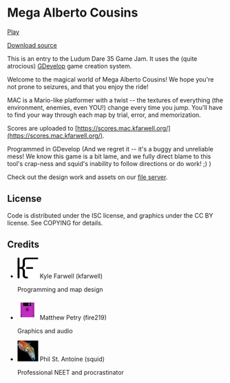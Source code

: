 Mega Alberto Cousins
====================
<a href="game/index.html" class="btn-large waves-effect waves-light black"><i class="mdi mdi-gamepad-variant left"></i>Play</a>

<a href="source.tar.gz" class="btn waves-effect waves-light black"><i class="mdi mdi-code-tags left"></i>Download source</a>

This is an entry to the Ludum Dare 35 Game Jam. It uses the (quite atrocious)
[GDevelop](http://compilgames.net/) game creation system.

Welcome to the magical world of Mega Alberto Cousins! We hope you're not prone
to seizures, and that you enjoy the ride!

MAC is a Mario-like platformer with a twist -- the textures of everything (the
environment, enemies, even YOU!) change every time you jump. You'll have to
find your way through each map by trial, error, and memorization.

Scores are uploaded to
[https://scores.mac.kfarwell.org/](https://scores.mac.kfarwell.org/).

Programmed in GDevelop (And we regret it -- it's a buggy and unreliable mess! We
know this game is a bit lame, and we fully direct blame to this tool's crap-ness
and squid's inability to follow directions or do work! ;) )

Check out the design work and assets on our
[file server](https://files.gelatolabs.xyz/index.php/s/MHY7ik8nKt7Wko8).

License
-------
Code is distributed under the ISC license, and graphics under the CC BY license.
See COPYING for details.

Credits
-------
<ul class="collection">
  <li class="collection-item avatar">
    <img src="/img/kfarwell.png" class="avatar-img">
    <span class="title">Kyle Farwell (kfarwell)</span>
    <p>Programming and map design</p>
    <a href="https://kfarwell.org/" class="secondary-content"><i class="mdi mdi-web"></i></a>
  </li>
  <li class="collection-item avatar">
    <img src="/img/fire219.png" class="avatar-img">
    <span class="title">Matthew Petry (fire219)</span>
    <p>Graphics and audio</p>
    <a href="https://fire219.kotori.me/" class="secondary-content"><i class="mdi mdi-web"></i></a>
  </li>
  <li class="collection-item avatar">
    <img src="/img/squid.jpg" class="avatar-img">
    <span class="title">Phil St. Antoine (squid)</span>
    <p>Professional NEET and procrastinator</p>
    <a href="https://phil.guhnoo.org/" class="secondary-content"><i class="mdi mdi-web"></i></a>
  </li>
</ul>
